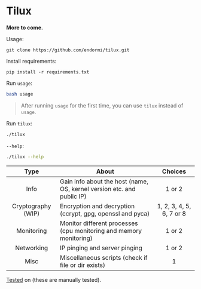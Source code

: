 # Tilux

**More to come.**

Usage:

```
git clone https://github.com/endormi/tilux.git
```

Install requirements:

```
pip install -r requirements.txt
```

Run `usage`:

```bash
bash usage
```

> After running `usage` for the first time, you can use `tilux` instead of `usage`.

Run `tilux`:

```bash
./tilux
```

`--help`:

```bash
./tilux --help
```

Type | About | Choices
:------:|-----------|:------:
Info | Gain info about the host (name, OS, kernel version etc. and public IP) | 1 or 2
Cryptography (WIP) | Encryption and decryption (ccrypt, gpg, openssl and pyca) | 1, 2, 3, 4, 5, 6, 7 or 8
Monitoring | Monitor different processes (cpu monitoring and memory monitoring) | 1 or 2
Networking | IP pinging and server pinging | 1 or 2
Misc | Miscellaneous scripts (check if file or dir exists) | 1

[Tested](TESTED_ON.md) on (these are manually tested).

